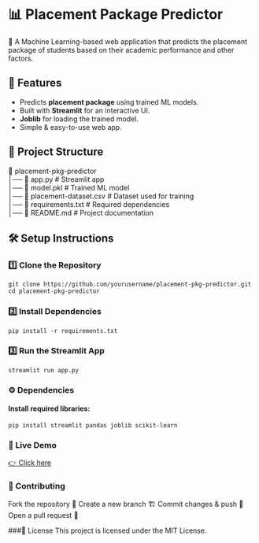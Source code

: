 # 📊 Placement Package Predictor

🔮 A Machine Learning-based web application that predicts the placement package of students based on their academic performance and other factors.

## 🚀 Features
- Predicts **placement package** using trained ML models.
- Built with **Streamlit** for an interactive UI.
- **Joblib** for loading the trained model.
- Simple & easy-to-use web app.

## 📂 Project Structure
📁 placement-pkg-predictor <br>
      │── 📄 app.py # Streamlit app <br>
      │── 📄 model.pkl # Trained ML model <br>
      │── 📄 placement-dataset.csv # Dataset used for training <br>
      │── 📄 requirements.txt # Required dependencies <br>
      │── 📄 README.md # Project documentation<br>


## 🛠 Setup Instructions
### 1️⃣ Clone the Repository
```
git clone https://github.com/yourusername/placement-pkg-predictor.git
cd placement-pkg-predictor
```

### 2️⃣ Install Dependencies
```
pip install -r requirements.txt
```
### 3️⃣ Run the Streamlit App
```
streamlit run app.py
```

### ⚙️ Dependencies
#### Install required libraries:
```
pip install streamlit pandas joblib scikit-learn
```
### 🔗 Live Demo

[👉 Click here](https://placement-pkg-predictor.streamlit.app/)

### 🤝 Contributing
Fork the repository 🍴
Create a new branch 🏗️
Commit changes & push 🚀
Open a pull request 📩

###📜 License
This project is licensed under the MIT License.
